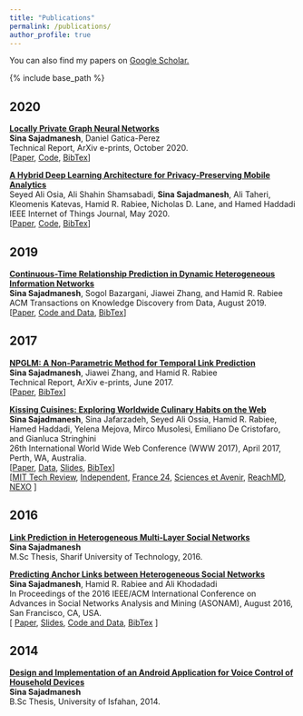 ```yaml
---
title: "Publications"
permalink: /publications/
author_profile: true
---
```



You can also find my papers on <u><a href="https://scholar.google.com/citations?user=Gtw3NoAAAAAJ&hl=en">Google Scholar</a>.</u>


{% include base_path %}

## 2020

[**Locally Private Graph Neural Networks**](https://arxiv.org/abs/2006.05535)  
**Sina Sajadmanesh**, Daniel Gatica-Perez  
Technical Report, ArXiv e-prints, October 2020.  
[[Paper](https://arxiv.org/pdf/2006.05535), [Code](https://github.com/sisaman/dpgnn), [BibTex]({{base_path}}/files/bibtex/sajadmanesh2020when.bib)]

[**A Hybrid Deep Learning Architecture for Privacy-Preserving Mobile Analytics**](https://ieeexplore.ieee.org/document/8962332)  
Seyed Ali Osia, Ali Shahin Shamsabadi, **Sina Sajadmanesh**, Ali Taheri, Kleomenis Katevas, Hamid R. Rabiee, Nicholas D. Lane, and Hamed Haddadi  
IEEE Internet of Things Journal, May 2020.  
[[Paper](https://arxiv.org/pdf/1703.02952), [Code](https://github.com/aliosia/DeepPrivInf2017), [BibTex]({{base_path}}/files/bibtex/osia2020.bib)]


## 2019

[**Continuous-Time Relationship Prediction in Dynamic Heterogeneous Information Networks**](https://dl.acm.org/authorize?N680282
)  
**Sina Sajadmanesh**, Sogol Bazargani, Jiawei Zhang, and Hamid R. Rabiee  
ACM Transactions on Knowledge Discovery from Data, August 2019.  
[[Paper](https://dl.acm.org/authorize?N680282), [Code and Data](https://github.com/sisaman/npglm), [BibTex]({{base_path}}/files/bibtex/sajadmanesh2019tkdd.bib)]


## 2017

[**NPGLM: A Non-Parametric Method for Temporal Link Prediction**](https://arxiv.org/abs/1706.06783)  
**Sina Sajadmanesh**, Jiawei Zhang, and Hamid R. Rabiee  
Technical Report, ArXiv e-prints, June 2017.  
[[Paper](https://arxiv.org/pdf/1706.06783), [BibTex]({{base_path}}/files/bibtex/sajadmanesh2017arxiv.bib)]

[**Kissing Cuisines: Exploring Worldwide Culinary Habits on the Web**](https://dl.acm.org/citation.cfm?id=3055137)  
**Sina Sajadmanesh**, Sina Jafarzadeh, Seyed Ali Ossia, Hamid R. Rabiee, Hamed Haddadi, Yelena Mejova, Mirco Musolesi, Emiliano De Cristofaro, and Gianluca Stringhini  
26th International World Wide Web Conference (WWW 2017), April 2017, Perth, WA, Australia.  
[[Paper](https://arxiv.org/pdf/1610.08469), 
[Data](mailto:sina.sajadmanesh@gmail.com?subject=Kissing%20Cuisines%20Dataset&body=Hi%20Sina%2C%0A%0APlease%20share%20the%20dataset%20of%20your%20%22Kissing%20Cuisines%22%20paper%20with%20me.%0A%0AThanks%0A),
[Slides](https://www.slideshare.net/SinaSajadmanesh/stringhini-cuisines), 
[BibTex]({{base_path}}/files/bibtex/sajadmanesh2017www.bib)]  
[[MIT Tech Review](https://www.technologyreview.com/s/602790/how-data-mining-reveals-the-worlds-healthiest-cuisines/), 
[Independent](https://www.indy100.com/article/healthy-diverse-top-healthiest-countries-cuisine-food-in-the-world-list-7412171),
[France 24](http://mashable.france24.com/styles/20161115-algorithme-cuisines-recherche-nutrition-ingredients),
[Sciences et Avenir](http://www.sciencesetavenir.fr/high-tech/data/diversite-nutrition-les-cuisines-du-monde-analysees-par-les-big-data_108012), 
[ReachMD](https://reachmd.com/news/if-you-are-what-you-eat-regional-cuisines-have-a-major-impact-on-health/1306703/), 
[NEXO](https://www.nexojornal.com.br/expresso/2016/11/08/Qual-o-grau-de-diversidade-da-culin%C3%A1ria-dos-pa%C3%ADses)
]

## 2016

[**Link Prediction in Heterogeneous Multi-Layer Social Networks**]()  
**Sina Sajadmanesh**  
M.Sc Thesis, Sharif University of Technology, 2016.  

[**Predicting Anchor Links between Heterogeneous Social Networks**](https://dl.acm.org/citation.cfm?id=3192453)  
**Sina Sajadmanesh**, Hamid R. Rabiee and Ali Khodadadi  
In Proceedings of the 2016 IEEE/ACM International Conference on Advances in Social Networks Analysis and Mining (ASONAM), August 2016, San Francisco, CA, USA.  
[
[Paper](https://arxiv.org/pdf/1607.08821), 
[Slides](http://www.slideshare.net/SinaSajadmanesh/predicting-anchor-links-between-heterogeneous-social-networks-65416933),
[Code and Data](https://github.com/sisaman/crmp), 
[BibTex]({{base_path}}/files/bibtex/sajadmanesh2016asonam.bib)
]

## 2014

[**Design and Implementation of an Android Application for Voice Control of Household Devices**]()  
**Sina Sajadmanesh**  
B.Sc Thesis, University of Isfahan, 2014.  
